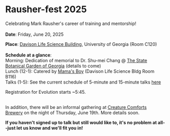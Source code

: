 # Rausher-fest 2025
Celebrating Mark Rausher's career of training and mentorship!
  <br><br/>
**Date**: Friday, June 20, 2025

**Place**: [Davison Life Science Building](https://www.google.com/maps/place/University+of+Georgia+Davison+Life+Sciences+Complex/@33.9427801,-83.3720977,1028m/data=!3m2!1e3!4b1!4m6!3m5!1s0x88f66ce4c0e2914f:0x90cda478a2bc8c3d!8m2!3d33.9427801!4d-83.3720977!16s%2Fg%2F11f315h4t8?entry=ttu&g_ep=EgoyMDI1MDUyNy4wIKXMDSoASAFQAw%3D%3D), University of Georgia (Room C120)
  <br><br/>
**Schedule at a glance**:
<br>
Morning: Dedication of memorial to Dr. Shu-mei Chang @ [The State Botanical Garden of Georgia](https://botgarden.uga.edu/) (details to come)
<br>
Lunch (12-1): Catered by [Mama's Boy](https://www.mamasboyathens.com/) (Davison Life Science Bldg Room B116)
<br>
Talks (1-5): See the current schedule of 5-minute and 15-minute talks [here](https://docs.google.com/document/d/1ns1FphggLR8k4Z2l7IHPhRqHyKUL5EA-D-9aJFfZzh4/edit?tab=t.0)

Registration for Evolution starts ~5:45.
  <br></br>

In addition, there will be an informal gathering at [Creature Comforts Brewery](https://creaturecomfortsbeer.com/athens/) on the night of Thursday, June 19th. More details soon.

**If you haven't signed up to talk but still would like to, it's no problem at all--just let us know and we'll fit you in!**
